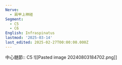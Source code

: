 ```yaml
---
Nerve:
  - 肩甲上神経
Segment:
  - C5
  - C6
English: Infraspinatus
lastmod: '2025-03-14'
last_edited: 2025-02-27T00:00:00.000Z
---
```


中心髄節:: C5
![[Pasted image 20240803184702.png]]

